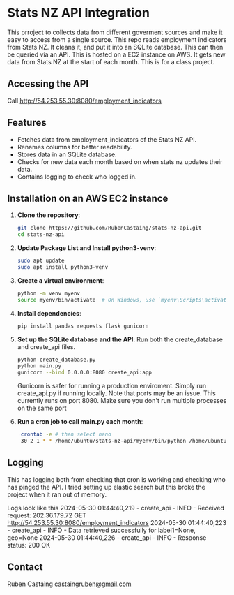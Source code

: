 # Stats NZ API Integration
This prroject to collects data from different goverment sources and make it easy to access from a single source. This repo reads employment indicators from Stats NZ. It cleans it, and put it into an SQLite database. This can then be queried via an API. This is hosted on a EC2 instance on AWS. It gets new data from Stats NZ at the start of each month. This is for a class project.

## Accessing the API
Call http://54.253.55.30:8080/employment_indicators

## Features

- Fetches data from employment_indicators of the Stats NZ API.
- Renames columns for better readability.
- Stores data in an SQLite database.
- Checks for new data each month based on when stats nz updates their data.
- Contains logging to check who logged in.

## Installation on an AWS EC2 instance

1. **Clone the repository**:
    ```bash
    git clone https://github.com/RubenCastaing/stats-nz-api.git
    cd stats-nz-api
    ```

2. **Update Package List and Install python3-venv**:
    ```bash
    sudo apt update
    sudo apt install python3-venv
    ```

3. **Create a virtual environment**:
    ```bash
    python -m venv myenv
    source myenv/bin/activate  # On Windows, use `myenv\Scripts\activate`
    ```

4. **Install dependencies**:
    ```bash
    pip install pandas requests flask gunicorn
    ```

5. **Set up the SQLite database and the API**:
    Run both the create_database and create_api files.
    ```bash
    python create_database.py
    python main.py
    gunicorn --bind 0.0.0.0:8080 create_api:app
    ```
    Gunicorn is safer for running a production enviroment. Simply run create_api.py if running locally.
    Note that ports may be an issue. This currently runs on port 8080. Make sure you don't run multiple processes on the same port

7. **Run a cron job to call main.py each month**:
   ```bash
    crontab -e # then select nano
    30 2 1 * * /home/ubuntu/stats-nz-api/myenv/bin/python /home/ubuntu/stats-nz-api/main.py >> /home/ubuntu/stats-nz-api/cron_test.log 2>&1
    ```
## Logging
This has logging both from checking that cron is working and checking who has pinged the API.
I tried setting up elastic search but this broke the project when it ran out of memory.

Logs look like this
2024-05-30 01:44:40,219 - create_api - INFO - Received request: 202.36.179.72 GET http://54.253.55.30:8080/employment_indicators
2024-05-30 01:44:40,223 - create_api - INFO - Data retrieved successfully for label1=None, geo=None
2024-05-30 01:44:40,226 - create_api - INFO - Response status: 200 OK

## Contact
Ruben Castaing castaingruben@gmail.com

